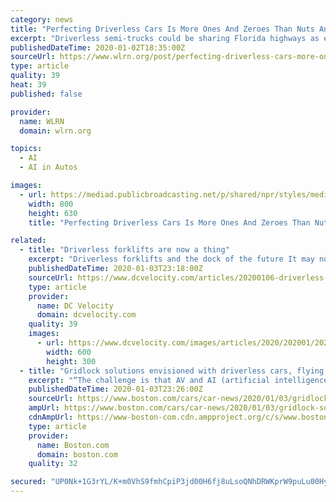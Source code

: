 ```yaml
---
category: news
title: "Perfecting Driverless Cars Is More Ones And Zeroes Than Nuts And Bolts"
excerpt: "Driverless semi-trucks could be sharing Florida highways as early as next year ... The ability to manage large fleets involves artificial intelligence and data — tools that are keys to a future of self-driving fleets. Often even before the first rain falls in a hurricane, rental cars are on the way. Florida's 12th university, Florida ..."
publishedDateTime: 2020-01-02T18:35:00Z
sourceUrl: https://www.wlrn.org/post/perfecting-driverless-cars-more-ones-and-zeroes-nuts-and-bolts
type: article
quality: 39
heat: 39
published: false

provider:
  name: WLRN
  domain: wlrn.org

topics:
  - AI
  - AI in Autos

images:
  - url: https://mediad.publicbroadcasting.net/p/shared/npr/styles/medium/nprshared/202001/792987386.jpg
    width: 800
    height: 630
    title: "Perfecting Driverless Cars Is More Ones And Zeroes Than Nuts And Bolts"

related:
  - title: "Driverless forklifts are now a thing"
    excerpt: "Driverless forklifts and the dock of the future It may not be long before driverless ... Addressing such complexities will probably require artificial intelligence (AI) or machine learning, he adds. But until then? Eastabrook expects the loading process will be collaborative, with a human working with multiple pieces of automated equipment."
    publishedDateTime: 2020-01-03T23:18:00Z
    sourceUrl: https://www.dcvelocity.com/articles/20200106-driverless-forklifts-are-now-a-thing/
    type: article
    provider:
      name: DC Velocity
      domain: dcvelocity.com
    quality: 39
    images:
      - url: https://www.dcvelocity.com/images/articles/2020/202001/20200106forklifts.jpg
        width: 600
        height: 300
  - title: "Gridlock solutions envisioned with driverless cars, flying taxis, and delivery drones"
    excerpt: "“The challenge is that AV and AI (artificial intelligence) is complicated to implement in urban environments,” said Bernard Schmidt of the authority’s AV division. “There is human bias in programming the computers. If I only provide a picture of a German shepherd, the vehicle won’t run over the German shepherd but it will run over the ..."
    publishedDateTime: 2020-01-03T23:26:00Z
    sourceUrl: https://www.boston.com/cars/car-news/2020/01/03/gridlock-solutions-envisioned-with-driverless-cars-flying-taxis-and-delivery-drones
    ampUrl: https://www.boston.com/cars/car-news/2020/01/03/gridlock-solutions-envisioned-with-driverless-cars-flying-taxis-and-delivery-drones/amp
    cdnAmpUrl: https://www-boston-com.cdn.ampproject.org/c/s/www.boston.com/cars/car-news/2020/01/03/gridlock-solutions-envisioned-with-driverless-cars-flying-taxis-and-delivery-drones/amp
    type: article
    provider:
      name: Boston.com
      domain: boston.com
    quality: 32

secured: "UP0Nk+1G3rYL/K+m0VhS9fmhCpiP3jd00H6fj8uLsoQNhDRWKprW9puLu00HyV/b5iOY+acNHXSvIqoYWPsbApYr0AsR41yi1Bvb5ufNrKKmSanxz/oIkrYfOhT4qyHJSwxsbhvVP8DE3ul8qjKP9VcSWFbdWheejlLJwEZ0C2nvL9TqsanapmciHi9ubmCB+APfrB1PZXY8YipAF5ahX8wBF7ca6jp8vJ/L/YiX/aL7EY4ro0Y6xWt0Txkc9fGOb6xzhrrCtN0pey0VXj33N5CarCwqO6m4q08naVpjrkWwxJFpnHegAvC+jzhPEeGFPG8V4y95/0EAO5RmpAgG90vRdaqNL2pMrdpJZnGVOZIlp4TE8WtH4XS6x9pVbjatjPU7wLhDDTlxyyHkK9K9nbKug23PvTLpnlVmZMWzB+RcLGFe3UAodx2kVkpJSSZX+XBtcoY99sqmE2YSsc9Aug==;dApawM2cYBZND+BtRUVAXw=="
---
```


